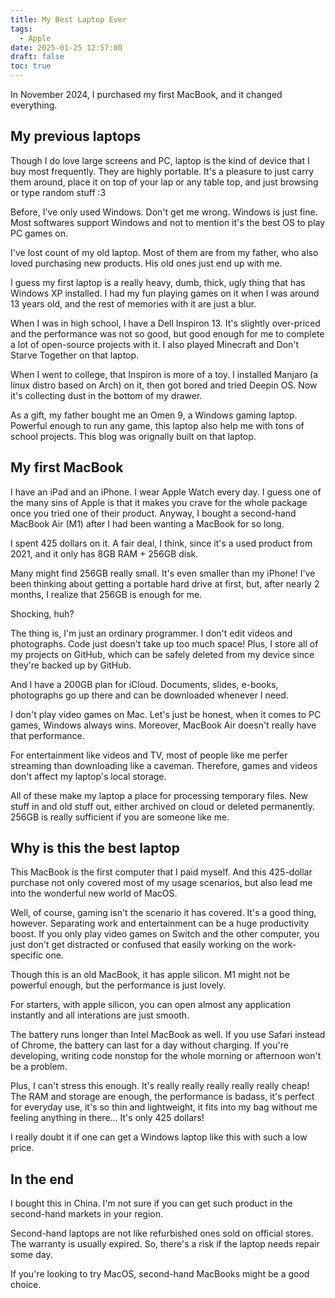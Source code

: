 ```yaml
---
title: My Best Laptop Ever
tags:
  - Apple
date: 2025-01-25 12:57:00
draft: false
toc: true
---
```


In November 2024, I purchased my first MacBook, and it changed everything.

<!--more-->

## My previous laptops

Though I do love large screens and PC, laptop is the kind of device that I buy most frequently. They are highly portable. It's a pleasure to just carry them around, place it on top of your lap or any table top, and just browsing or type random stuff :3

Before, I've only used Windows. Don't get me wrong. Windows is just fine. Most softwares support Windows and not to mention it's the best OS to play PC games on.

I've lost count of my old laptop. Most of them are from my father, who also loved purchasing new products. His old ones just end up with me.

I guess my first laptop is a really heavy, dumb, thick, ugly thing that has Windows XP installed. I had my fun playing games on it when I was around 13 years old, and the rest of memories with it are just a blur.

When I was in high school, I have a Dell Inspiron 13. It's slightly over-priced and the performance was not so good, but good enough for me to complete a lot of open-source projects with it. I also played Minecraft and Don't Starve Together on that laptop.

When I went to college, that Inspiron is more of a toy. I installed Manjaro (a linux distro based on Arch) on it, then got bored and tried Deepin OS. Now it's collecting dust in the bottom of my drawer.

As a gift, my father bought me an Omen 9, a Windows gaming laptop. Powerful enough to run any game, this laptop also help me with tons of school projects. This blog was orignally built on that laptop.

## My first MacBook

I have an iPad and an iPhone. I wear Apple Watch every day. I guess one of the many sins of Apple is that it makes you crave for the whole package once you tried one of their product. Anyway, I bought a second-hand MacBook Air (M1) after I had been wanting a MacBook for so long.

I spent 425 dollars on it. A fair deal, I think, since it's a used product from 2021, and it only has 8GB RAM + 256GB disk.

Many might find 256GB really small. It's even smaller than my iPhone! I've been thinking about getting a portable hard drive at first, but, after nearly 2 months, I realize that 256GB is enough for me.

Shocking, huh?

The thing is, I'm just an ordinary programmer. I don't edit videos and photographs. Code just doesn't take up too much space! Plus, I store all of my projects on GitHub, which can be safely deleted from my device since they're backed up by GitHub.

And I have a 200GB plan for iCloud. Documents, slides, e-books, photographs go up there and can be downloaded whenever I need.

I don't play video games on Mac. Let's just be honest, when it comes to PC games, Windows always wins. Moreover, MacBook Air doesn't really have that performance.

For entertainment like videos and TV, most of people like me perfer streaming than downloading like a caveman. Therefore, games and videos don't affect my laptop's local storage.

All of these make my laptop a place for processing temporary files. New stuff in and old stuff out, either archived on cloud or deleted permanently. 256GB is really sufficient if you are someone like me.

## Why is this the best laptop

This MacBook is the first computer that I paid myself. And this 425-dollar purchase not only covered most of my usage scenarios, but also lead me into the wonderful new world of MacOS.

Well, of course, gaming isn't the scenario it has covered. It's a good thing, however. Separating work and entertainment can be a huge productivity boost. If you only play video games on Switch and the other computer, you just don't get distracted or confused that easily working on the work-specific one.

Though this is an old MacBook, it has apple silicon. M1 might not be powerful enough, but the performance is just lovely.

For starters, with apple silicon, you can open almost any application instantly and all interations are just smooth. 

The battery runs longer than Intel MacBook as well. If you use Safari instead of Chrome, the battery can last for a day without charging. If you're developing, writing code nonstop for the whole morning or afternoon won't be a problem.

Plus, I can't stress this enough. It's really really really really really cheap! The RAM and storage are enough, the performance is badass, it's perfect for everyday use, it's so thin and lightweight, it fits into my bag without me feeling anything in there... It's only 425 dollars!

I really doubt it if one can get a Windows laptop like this with such a low price.

## In the end

I bought this in China. I'm not sure if you can get such product in the second-hand markets in your region.

Second-hand laptops are not like refurbished ones sold on official stores. The warranty is usually expired. So, there's a risk if the laptop needs repair some day.

If you're looking to try MacOS, second-hand MacBooks might be a good choice.
